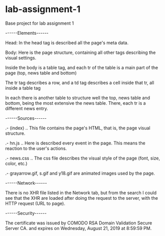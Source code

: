 # lab-assignment-1
Base project for lab assignment 1

------Elements------

Head: In the head tag is described all the page's meta data.

Body: Here is the page structure, containing all other tags describing the visual settings.

Inside the body is a table tag, and each tr of the table is a main part of the page (top, news table and bottom)

The tr tag describes a row, and a td tag describes a cell inside that tr, all inside a table tag

In each there is another table to structure well the top, news table and bottom, being the most extensive the news table. There, each tr is a different news entry.


------Sources------

.- (index) .. This file contains the page's HTML, that is, the page visual structure.

.- hn.js .. Here is described every event in the page. This means the reaction to the user's actions.

.- news.css .. The css file describes the visual style of the page (font, size, color, etc.)

.- grayarrow.gif, s.gif and y18.gif are animated images used by the page.


------Network------

There is no XHR file listed in the Network tab, but from the search I could see that the XHR are loaded after doing the request to the server, with the HTTP request (URL to page).


------Security------

The certificate was issued by COMODO RSA Domain Validation Secure Server CA. and expires on Wednesday, August 21, 2019 at 8:59:59 PM.

